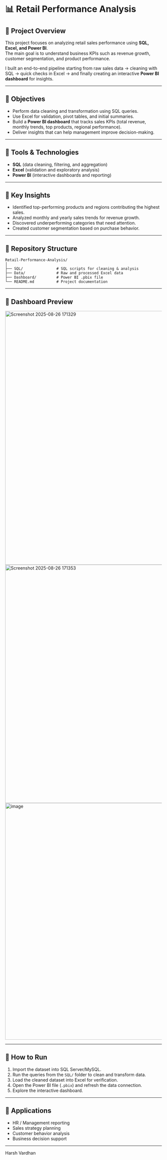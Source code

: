 # 📊 Retail Performance Analysis  

## 🔹 Project Overview  
This project focuses on analyzing retail sales performance using **SQL, Excel, and Power BI**.  
The main goal is to understand business KPIs such as revenue growth, customer segmentation, and product performance.  

I built an end-to-end pipeline starting from raw sales data → cleaning with SQL → quick checks in Excel → and finally creating an interactive **Power BI dashboard** for insights.  

---

## 🔹 Objectives  
- Perform data cleaning and transformation using SQL queries.  
- Use Excel for validation, pivot tables, and initial summaries.  
- Build a **Power BI dashboard** that tracks sales KPIs (total revenue, monthly trends, top products, regional performance).  
- Deliver insights that can help management improve decision-making.  

---

## 🔹 Tools & Technologies  
- **SQL** (data cleaning, filtering, and aggregation)  
- **Excel** (validation and exploratory analysis)  
- **Power BI** (interactive dashboards and reporting)  

---

## 🔹 Key Insights  
- Identified top-performing products and regions contributing the highest sales.  
- Analyzed monthly and yearly sales trends for revenue growth.  
- Discovered underperforming categories that need attention.  
- Created customer segmentation based on purchase behavior.  

---

## 🔹 Repository Structure  
```
Retail-Performance-Analysis/
│
├── SQL/               # SQL scripts for cleaning & analysis
├── Data/              # Raw and processed Excel data
├── Dashboard/         # Power BI .pbix file
└── README.md          # Project documentation
```

---

## 🔹 Dashboard Preview  
<img width="1496" height="817" alt="Screenshot 2025-08-26 171329" src="https://github.com/user-attachments/assets/e980a2e6-ffbd-4bd0-9fae-e35f2444915f" />
<img width="1509" height="767" alt="Screenshot 2025-08-26 171353" src="https://github.com/user-attachments/assets/59c8170a-fbfe-44b7-998e-ddbd1162e6c5" />
<img width="1449" height="762" alt="image" src="https://github.com/user-attachments/assets/9ff00239-7613-4159-b2a3-c2fd76cbd76f" />


---

## 🔹 How to Run  
1. Import the dataset into SQL Server/MySQL.  
2. Run the queries from the `SQL/` folder to clean and transform data.  
3. Load the cleaned dataset into Excel for verification.  
4. Open the Power BI file (`.pbix`) and refresh the data connection.  
5. Explore the interactive dashboard.  

---

## 🔹 Applications  
- HR / Management reporting  
- Sales strategy planning  
- Customer behavior analysis  
- Business decision support
  
- ---
Harsh Vardhan
